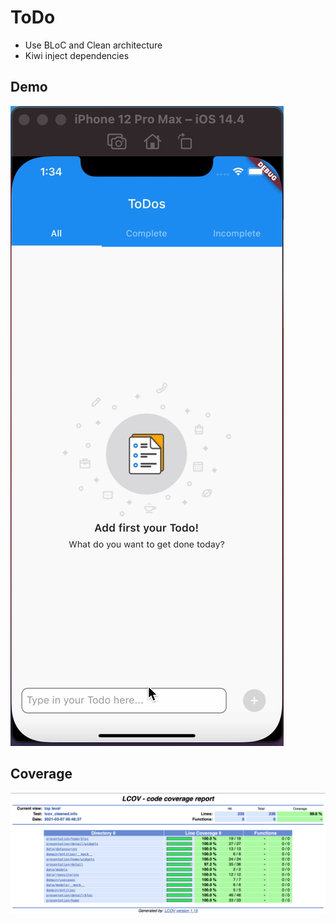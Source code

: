 # ToDo

- Use BLoC and Clean architecture
- Kiwi inject dependencies

## Demo
![](./demo/demo.gif)

## Coverage
![](./demo/report.png)
